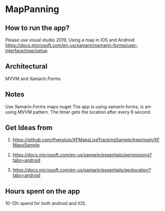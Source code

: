 # MapPanning
## How to run the app?

Please use visual studio 2019, 
Using a map in IOS and Android https://docs.microsoft.com/en-us/xamarin/xamarin-forms/user-interface/map/setup



## Architectural
MVVM and Xamarin.Forms

## Notes
Use Xamarin.Forms maps nuget
The app is using xamarin forms, is am using MVVM pattern.
The timer gets the location after every 6 second. 

## Get Ideas from

1. https://github.com/jfversluis/XFMapsLiveTrackingSample/tree/main/XFMapsSample

2. https://docs.microsoft.com/en-us/xamarin/essentials/permissions?tabs=android

3. https://docs.microsoft.com/en-us/xamarin/essentials/geolocation?tabs=android


## Hours spent on the app

10-12h spend for both android and IOS.

